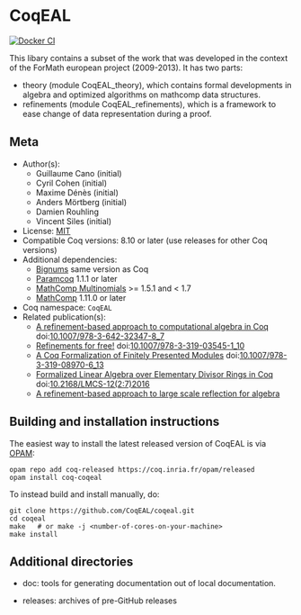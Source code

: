 <!---
This file was generated from `meta.yml`, please do not edit manually.
Follow the instructions on https://github.com/coq-community/templates to regenerate.
--->
# CoqEAL

[![Docker CI][docker-action-shield]][docker-action-link]

[docker-action-shield]: https://github.com/CoqEAL/coqeal/workflows/Docker%20CI/badge.svg?branch=master
[docker-action-link]: https://github.com/CoqEAL/coqeal/actions?query=workflow:"Docker%20CI"




This libary contains a subset of the work that was developed in the context of the ForMath european project (2009-2013). It has two parts:
- theory (module CoqEAL_theory), which contains formal developments in algebra and optimized algorithms on mathcomp data structures.
- refinements (module CoqEAL_refinements), which is a framework to ease change of data representation during a proof.

## Meta

- Author(s):
  - Guillaume Cano (initial)
  - Cyril Cohen (initial)
  - Maxime Dénès (initial)
  - Anders Mörtberg (initial)
  - Damien Rouhling
  - Vincent Siles (initial)
- License: [MIT](LICENSE)
- Compatible Coq versions: 8.10 or later (use releases for other Coq versions)
- Additional dependencies:
  - [Bignums](https://github.com/coq/bignums) same version as Coq
  - [Paramcoq](https://github.com/coq-community/paramcoq) 1.1.1 or later
  - [MathComp Multinomials](https://github.com/math-comp/multinomials) >= 1.5.1 and < 1.7
  - [MathComp](https://math-comp.github.io) 1.11.0 or later
- Coq namespace: `CoqEAL`
- Related publication(s):
  - [A refinement-based approach to computational algebra in Coq](https://hal.inria.fr/hal-00734505/document) doi:[10.1007/978-3-642-32347-8_7](https://doi.org/10.1007/978-3-642-32347-8_7)
  - [Refinements for free!](https://hal.inria.fr/hal-01113453/document) doi:[10.1007/978-3-319-03545-1_10](https://doi.org/10.1007/978-3-319-03545-1_10)
  - [A Coq Formalization of Finitely Presented Modules](https://hal.inria.fr/hal-01378905/document) doi:[10.1007/978-3-319-08970-6_13](https://doi.org/10.1007/978-3-319-08970-6_13)
  - [Formalized Linear Algebra over Elementary Divisor Rings in Coq](https://hal.inria.fr/hal-01081908/document) doi:[10.2168/LMCS-12(2:7)2016](https://doi.org/10.2168/LMCS-12(2:7)2016)
  - [A refinement-based approach to large scale reflection for algebra](https://hal.inria.fr/hal-01414881/document) 

## Building and installation instructions

The easiest way to install the latest released version of CoqEAL
is via [OPAM](https://opam.ocaml.org/doc/Install.html):

```shell
opam repo add coq-released https://coq.inria.fr/opam/released
opam install coq-coqeal
```

To instead build and install manually, do:

``` shell
git clone https://github.com/CoqEAL/coqeal.git
cd coqeal
make   # or make -j <number-of-cores-on-your-machine> 
make install
```


## Additional directories

- doc: tools for generating documentation out of local documentation.

- releases: archives of pre-GitHub releases
